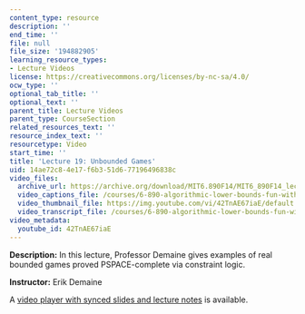 ```yaml
---
content_type: resource
description: ''
end_time: ''
file: null
file_size: '194882905'
learning_resource_types:
- Lecture Videos
license: https://creativecommons.org/licenses/by-nc-sa/4.0/
ocw_type: ''
optional_tab_title: ''
optional_text: ''
parent_title: Lecture Videos
parent_type: CourseSection
related_resources_text: ''
resource_index_text: ''
resourcetype: Video
start_time: ''
title: 'Lecture 19: Unbounded Games'
uid: 14ae72c8-4e17-f6b3-51d6-77196496838c
video_files:
  archive_url: https://archive.org/download/MIT6.890F14/MIT6_890F14_lec19_300k.mp4
  video_captions_file: /courses/6-890-algorithmic-lower-bounds-fun-with-hardness-proofs-fall-2014/39c7a5aea055594fb38c4e2c5789add8_42TnAE67iaE.vtt
  video_thumbnail_file: https://img.youtube.com/vi/42TnAE67iaE/default.jpg
  video_transcript_file: /courses/6-890-algorithmic-lower-bounds-fun-with-hardness-proofs-fall-2014/fbab6fad5325cccca57a3e0ed8a92351_42TnAE67iaE.pdf
video_metadata:
  youtube_id: 42TnAE67iaE
---
```


**Description:** In this lecture, Professor Demaine gives examples of real bounded games proved PSPACE-complete via constraint logic.

**Instructor:** Erik Demaine

A [video player with synced slides and lecture notes](http://courses.csail.mit.edu/6.890/fall14/lectures/L19.html) is available.


